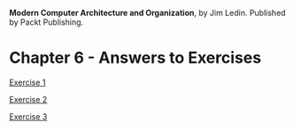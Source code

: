 __Modern Computer Architecture and Organization__, by Jim Ledin. Published by Packt Publishing.
# Chapter 6 - Answers to Exercises

[Exercise 1](Ex__1_rms_scheduling.md)

[Exercise 2](Ex__2_dct_formula.md)

[Exercise 3](Ex__3_activation_func.md)
